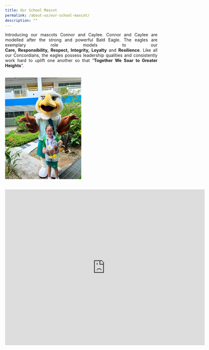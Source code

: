 ```yaml
---
title: Our School Mascot
permalink: /about-us/our-school-mascot/
description: ""
---
```

<p style="text-align:justify">Introducing our mascots Connor and Caylee. Connor and Caylee are modelled after the strong and powerful Bald Eagle. The eagles are exemplary role models to our <b>Care,</b><b> Responsibility,</b><b> Respect,</b><b> Integrity, </b><b>Loyalty</b> and <b>Resilience</b>. Like all our Concordians, the eagles possess leadership qualities and consistently work hard to uplift one another so that “<b>Together We Soar to Greater Heights</b>”.<br><br>

<img src="/images/Concord Mascot.jpeg" 
     style="width:50%">
<br><br>		 
<center><iframe width="660" height="515" src="https://www.youtube.com/embed/K70nE0WhJqE" title="LAUNCH OF MASCOTS @ CONCORD" frameborder="0" allow="accelerometer; autoplay; clipboard-write; encrypted-media; gyroscope; picture-in-picture" allowfullscreen></iframe></center>